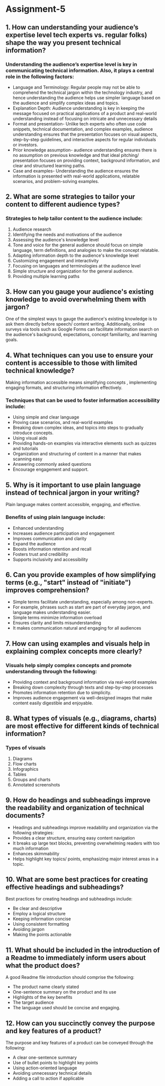 # Assignment-5
## 1.	How can understanding your audience’s expertise level tech experts vs. regular folks) shape the way you present technical information?
### Understanding the audience’s expertise level is key in communicating technical information. Also, it plays a central role in the following factors:
- Language and Terminology: Regular people may not be able to comprehend the technical jargon within the technology industry, and hence understanding the audience helps use simpler language based on the audience and simplify complex ideas and topics.
- Explanation Depth: Audience understanding is key in keeping the message focused on practical applications of a product and real-world understanding instead of focusing on intricate and unnecessary details
- Format and presentation- Unlike tech experts who often use code snippets, technical documentation, and complex examples, audience understanding ensures that the presentation focuses on visual aspects, step-by-step guidelines, and interactive aspects for regular individuals or investors.
- Prior knowledge assumption- audience understanding ensures there is no assumption on previous knowledge and that ideal pitching/ presentation focuses on providing context, background information, and clear and structured learning paths.
- Case and examples- Understanding the audience ensures the information is presented with real-world applications, relatable scenarios, and problem-solving examples.
## 2.	What are some strategies to tailor your content to different audience types?
### Strategies to help tailor content to the audience include: 
1. Audience research
2. Identifying the needs and motivations of the audience
3. Assessing the audience's knowledge level
4. Tone and voice for the general audience should focus on simple language, term definitions, and analogies to make the concept relatable.
5. Adapting information depth to the audience's knowledge level
6. Customizing engagement and interactivity
7. Focusing on languages and terminologies at the audience level
8. Simple structure and organization for the general audience.
9. Providing multiple learning paths
## 3.	How can you gauge your audience's existing knowledge to avoid overwhelming them with jargon?
One of the simplest ways to gauge the audience's existing knowledge is to ask them directly before speech/ content writing.
Additionally, online surveys via tools such as Google Forms can facilitate information search on the audience's background, expectations, concept familiarity, and learning goals.
## 4.	What techniques can you use to ensure your content is accessible to those with limited technical knowledge?
Making information accessible means simplifying concepts , implementing engaging formats, and structuring information effectively.
### Techniques that can be used to foster information accessibility include:
- Using simple and clear language
- Proving case scenarios, and real-world examples
- Breaking down complex ideas, and topics into steps to gradually introduce concepts.
- Using visual aids
- Providing hands-on examples via interactive elements such as quizzes and tutorials
- Organization and structuring of content in a manner that makes scanning easy
- Answering commonly asked questions
- Encourage engagement and support.
## 5.	Why is it important to use plain language instead of technical jargon in your writing?
Plain language makes content accessible, engaging, and effective.
### Benefits of using plain language include:
- Enhanced understanding
- Increases audience participation and engagement
- Improves communication and clarity
- Expand the audience
- Boosts information retention and recall
- Fosters trust and credibility
- Supports inclusivity and accessibility
## 6.	Can you provide examples of how simplifying terms (e.g., "start" instead of "initiate") improves comprehension?
- Simple terms facilitate understanding, especially among non-experts.
- For example, phrases such as start are part of everyday jargon, and language makes understanding easier.
- Simple terms minimize information overload
- Ensures clarity and limits misunderstanding
- It makes communication natural and engaging for all audiences
## 7.	How can using examples and visuals help in explaining complex concepts more clearly?
### Visuals help simply complex concepts and promote understanding through the following: 
- Providing context and background information via real-world examples
- Breaking down complexity through texts and step-by-step processes
- Promotes information retention due to simplicity.
- Improves audience engagement via well-designed images that make content easily digestible and enjoyable.
## 8.	What types of visuals (e.g., diagrams, charts) are most effective for different kinds of technical information?
### Types of visuals
1. Diagrams
2. Flow charts
3. Infographics
4. Tables
5. Groups and charts
6. Annotated screenshots
## 9.	How do headings and subheadings improve the readability and organization of technical documents?
- Headings and subheadings improve readability and organization via the following strategies:
- Provides a clear structure, ensuring easy content navigation
- It breaks up large text blocks, preventing overwhelming readers with too much information
- Enhances skimmability 
- Helps highlight key topics/ points, emphasizing major interest areas in a topic.
## 10.	What are some best practices for creating effective headings and subheadings?
Best practices for creating headings and subheadings include:
- Be clear and descriptive
- Employ a logical structure
- Keeping information concise
- Using consistent formatting
- Avoiding jargon
- Making the points actionable
## 11.	What should be included in the introduction of a Readme to immediately inform users about what the product does?
A good Readme file introduction should comprise the following:
- The product name clearly stated
- One-sentence summary on the product and its use
- Highlights of the key benefits
- The target audience
- The language used should be concise and engaging.
## 12.	How can you succinctly convey the purpose and key features of a product?
The purpose and key features of a product can be conveyed through the following:
- A clear one-sentence summary
- Use of bullet points to highlight key points
- Using action-oriented language
- Avoiding unnecessary technical details
- Adding a call to action if applicable








